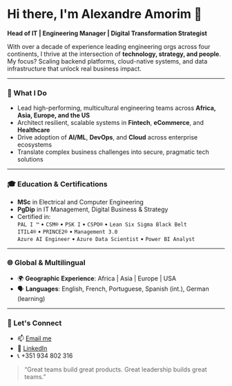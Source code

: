 # Hi there, I'm Alexandre Amorim 👋  
**Head of IT | Engineering Manager | Digital Transformation Strategist**

With over a decade of experience leading engineering orgs across four continents, I thrive at the intersection of **technology, strategy, and people**. My focus? Scaling backend platforms, cloud-native systems, and data infrastructure that unlock real business impact.

---

### 🚀 What I Do

- Lead high-performing, multicultural engineering teams across **Africa, Asia, Europe, and the US**
- Architect resilient, scalable systems in **Fintech**, **eCommerce**, and **Healthcare**
- Drive adoption of **AI/ML**, **DevOps**, and **Cloud** across enterprise ecosystems
- Translate complex business challenges into secure, pragmatic tech solutions

---

### 🎓 Education & Certifications

- **MSc** in Electrical and Computer Engineering  
- **PgDip** in IT Management, Digital Business & Strategy  
- Certified in:  
  `PAL I ™` • `CSM®` • `PSK I` • `CSPO®` • `Lean Six Sigma Black Belt`  
  `ITIL4®` • `PRINCE2®` • `Management 3.0`  
  `Azure AI Engineer` • `Azure Data Scientist` • `Power BI Analyst`

---

### 🌐 Global & Multilingual

- 🌍 **Geographic Experience**: Africa | Asia | Europe | USA  
- 🗣️ **Languages**: English, French, Portuguese, Spanish (int.), German (learning)

---

### 🔗 Let's Connect

- 📫 [Email me](mailto:amorimsantosalexandre@gmail.com)  
- 💼 [LinkedIn](https://www.linkedin.com/in/alexandre-amorim-231169253/)  
- 📞 +351 934 802 316  

> “Great teams build great products. Great leadership builds great teams.”
